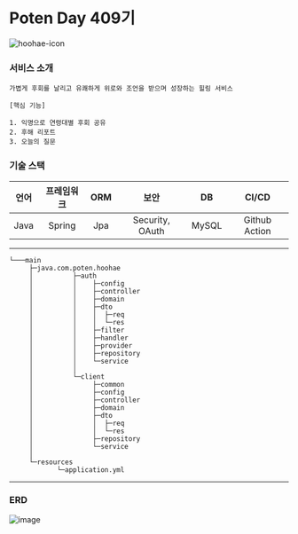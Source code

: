 # Poten Day 409기
![hoohae-icon](https://github.com/user-attachments/assets/7b8ea61a-65b8-4434-8724-7324c407f5f2)

### 서비스 소개
```
가볍게 후회를 날리고 유쾌하게 위로와 조언을 받으며 성장하는 힐링 서비스

[핵심 기능]

1. 익명으로 연령대별 후회 공유
2. 후해 리포트
3. 오늘의 질문
```



### 기술 스택
|언어 | 프레임워크|ORM|보안|DB|CI/CD|
|:---:|:---:|:---:|:---:|:---:|:---:|
|Java|Spring|Jpa|Security, OAuth|MySQL|Github Action|
---


```
└───main
     ├─java.com.poten.hoohae
     │          ├─auth
     │          │    ├─config
     │          │    ├─controller
     │          │    ├─domain
     │          │    ├─dto
     │          │    │  ├─req
     │          │    │  └─res
     │          │    ├─filter
     │          │    ├─handler
     │          │    ├─provider
     │          │    ├─repository
     │          │    └─service
     │          │
     │          └─client
     │               ├─common
     │               ├─config
     │               ├─controller
     │               ├─domain
     │               ├─dto
     │               │  ├─req
     │               │  └─res
     │               ├─repository
     │               └─service  
     │ 
     └─resources
            └─application.yml

```

---
### ERD
![image](https://github.com/user-attachments/assets/d49925e9-8f25-4cbc-bddf-f0f0147a5ff1)
